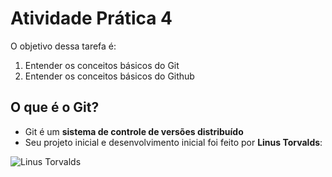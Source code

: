 # Atividade Prática 4

O objetivo dessa tarefa é:
1. Entender os conceitos básicos do Git 
2. Entender os conceitos básicos do Github

## O que é o Git?

- Git é um **sistema de controle de versões distribuído**
- Seu projeto inicial e desenvolvimento inicial foi feito por **Linus Torvalds**:

![Linus Torvalds](https://encrypted-tbn0.gstatic.com/images?q=tbn:ANd9GcQIVk3PSXOfegVU5-k9zkgOrozz7l7v0bRMJbJaPyIxcod3zz5r-meP3b9VG_OXcw9mNRE&usqp=CAU)

